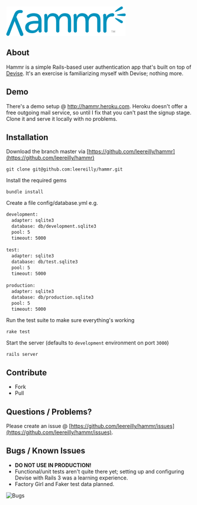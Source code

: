 ![Hammr](https://github.com/leereilly/hammr/raw/master/public/images/hammr-logo-small.png "Hammr")

About
-----
Hammr is a simple Rails-based user authentication app that's built on top of [Devise](https://github.com/plataformatec/devise). It's an exercise is familiarizing myself with Devise; nothing more.

Demo
----
There's a demo setup @ http://hammr.heroku.com. Heroku doesn't offer a free outgoing mail service, so until I fix that you can't past the signup stage. Clone it and serve it locally with no problems.

Installation
------------

Download the branch master via [https://github.com/leereilly/hammr](https://github.com/leereilly/hammr)

    git clone git@github.com:leereilly/hammr.git
    
Install the required gems

    bundle install
   
Create a file config/database.yml e.g.


    development:
      adapter: sqlite3
      database: db/development.sqlite3
      pool: 5
      timeout: 5000

    test:
      adapter: sqlite3
      database: db/test.sqlite3
      pool: 5
      timeout: 5000

    production:
      adapter: sqlite3
      database: db/production.sqlite3
      pool: 5
      timeout: 5000
      
Run the test suite to make sure everything's working

    rake test      
      
Start the server (defaults to `development` environment on port `3000`)

    rails server   
    
Contribute
----------
* Fork
* Pull

Questions / Problems?
---------------------
Please create an issue @ [https://github.com/leereilly/hammr/issues](https://github.com/leereilly/hammr/issues).
    
   
Bugs / Known Issues
-------------------   

* **DO NOT USE IN PRODUCTION!**
* Functional/unit tests aren't quite there yet; setting up and configuring Devise with Rails 3 was a learning experience.
* Factory Girl and Faker test data planned.

![Bugs](http://i.imgur.com/K8vsw.gif "Bugs")